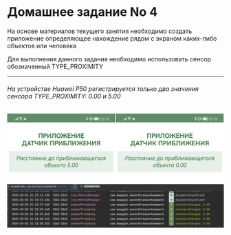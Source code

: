 # Домашнее задание No 4
На основе материалов текущего занятия необходимо создать приложение определяющее нахождение рядом с экраном каких-либо объектов или человека

Для выполнения данного задания необходимо использовать сенсор обозначенный TYPE_PROXIMITY

---
###### На устройстве Huawei P50 регистрируется только два значения сенсора TYPE_PROXIMITY: 0.00 и 5.00
![Screen_001.jpg](img%2FScreen_001.jpg)
![Screen_002.jpg](img%2FScreen_002.jpg)